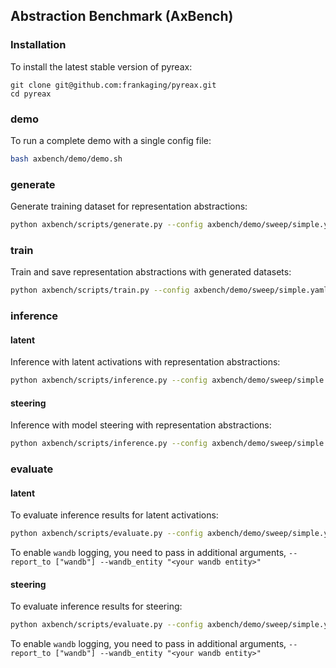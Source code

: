## Abstraction Benchmark (AxBench)

### Installation
To install the latest stable version of pyreax:
```
git clone git@github.com:frankaging/pyreax.git
cd pyreax
```

### demo
To run a complete demo with a single config file:
```bash
bash axbench/demo/demo.sh
```

### generate
Generate training dataset for representation abstractions:
```bash
python axbench/scripts/generate.py --config axbench/demo/sweep/simple.yaml --dump_dir axbench/demo
```

### train
Train and save representation abstractions with generated datasets:
```bash
python axbench/scripts/train.py --config axbench/demo/sweep/simple.yaml --dump_dir axbench/demo
```

### inference

#### latent
Inference with latent activations with representation abstractions:
```bash
python axbench/scripts/inference.py --config axbench/demo/sweep/simple.yaml --dump_dir axbench/demo --mode latent
```

#### steering
Inference with model steering with representation abstractions:
```bash
python axbench/scripts/inference.py --config axbench/demo/sweep/simple.yaml --dump_dir axbench/demo --mode steering
```

### evaluate

#### latent
To evaluate inference results for latent activations:
```bash
python axbench/scripts/evaluate.py --config axbench/demo/sweep/simple.yaml --dump_dir axbench/demo --mode latent
```
To enable `wandb` logging, you need to pass in additional arguments, `--report_to ["wandb"] --wandb_entity "<your wandb entity>"`

#### steering
To evaluate inference results for steering:
```bash
python axbench/scripts/evaluate.py --config axbench/demo/sweep/simple.yaml --dump_dir axbench/demo --mode steering
```
To enable `wandb` logging, you need to pass in additional arguments, `--report_to ["wandb"] --wandb_entity "<your wandb entity>"`